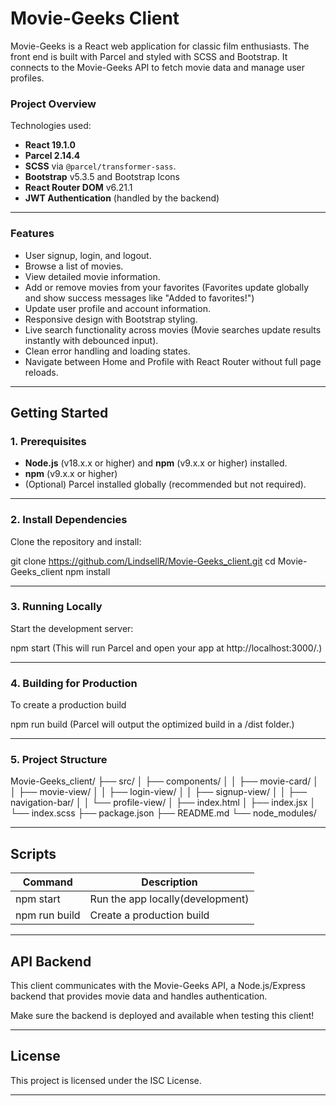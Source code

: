 # Movie-Geeks Client 

Movie-Geeks is a React web application for classic film enthusiasts. The front end is built with Parcel and styled with SCSS and Bootstrap. It connects to the Movie-Geeks API to fetch movie data and manage user profiles.

### Project Overview
Technologies used:
- **React 19.1.0** 
- **Parcel 2.14.4** 
- **SCSS** via `@parcel/transformer-sass`.
- **Bootstrap** v5.3.5 and Bootstrap Icons
- **React Router DOM** v6.21.1
- **JWT Authentication** (handled by the backend)

---

### Features
- User signup, login, and logout.
- Browse a list of movies.
- View detailed movie information.
- Add or remove movies from your favorites (Favorites update globally and show success messages like "Added to favorites!")
- Update user profile and account information.
- Responsive design with Bootstrap styling.
- Live search functionality across movies (Movie searches update results instantly with debounced input).
- Clean error handling and loading states.
- Navigate between Home and Profile with React Router without full page reloads.

---
## Getting Started

### 1. Prerequisites
- **Node.js** (v18.x.x or higher) and **npm** (v9.x.x or higher) installed.
- **npm** (v9.x.x or higher)
- (Optional) Parcel installed globally (recommended but not required).

---

### 2. Install Dependencies
Clone the repository and install:

git clone https://github.com/LindsellR/Movie-Geeks_client.git
cd Movie-Geeks_client
npm install

---

### 3. Running Locally
Start the development server:

npm start
(This will run Parcel and open your app at http://localhost:3000/.)

---

### 4. Building for Production
To create a production build

npm run build
(Parcel will output the optimized build in a /dist folder.)

---

### 5. Project Structure
Movie-Geeks_client/
├── src/
│   ├── components/
│   │   ├── movie-card/
│   │   ├── movie-view/
│   │   ├── login-view/
│   │   ├── signup-view/
│   │   ├── navigation-bar/
│   │   └── profile-view/
│   ├── index.html
│   ├── index.jsx
│   └── index.scss
├── package.json
├── README.md
└── node_modules/

---

## Scripts
| Command | Description |
|---------|-------------|
|npm start | Run the app locally(development)|
|npm run build| Create a production build |

---

## API Backend

This client communicates with the Movie-Geeks API, a Node.js/Express backend that provides movie data and handles authentication.

Make sure the backend is deployed and available when testing this client!

---

## License

This project is licensed under the ISC License.

---



